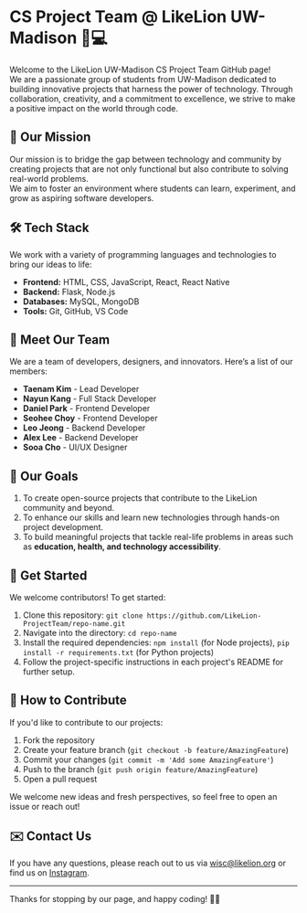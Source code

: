 # CS Project Team @ LikeLion UW-Madison 🦁💻
Welcome to the LikeLion UW-Madison CS Project Team GitHub page!  
We are a passionate group of students from UW-Madison dedicated to building innovative projects that harness the power of technology. Through collaboration, creativity, and a commitment to excellence, we strive to make a positive impact on the world through code.

## 🌟 Our Mission
Our mission is to bridge the gap between technology and community by creating projects that are not only functional but also contribute to solving real-world problems.  
We aim to foster an environment where students can learn, experiment, and grow as aspiring software developers.


<!--
## 💼 Our Projects
### 1. LikeUni
   - **Technologies:** HTML/CSS, JavaScript, React Native, Python, Flask, MySQL, etc.
   - **Goal:** Briefly describe the purpose of this project and what problem it addresses.
   
### 2. Project Name - [Brief description of the project]
   - **Technologies:** React Native, Flask, etc.
   - **Goal:** Briefly describe the purpose of this project and what problem it addresses.
   
*(Repeat the structure above for each major project)*
-->


## 🛠️ Tech Stack
We work with a variety of programming languages and technologies to bring our ideas to life:
- **Frontend:** HTML, CSS, JavaScript, React, React Native
- **Backend:** Flask, Node.js
- **Databases:** MySQL, MongoDB
- **Tools:** Git, GitHub, VS Code
  

## 👥 Meet Our Team
We are a team of developers, designers, and innovators. Here’s a list of our members:
- **Taenam Kim** - Lead Developer
- **Nayun Kang** - Full Stack Developer
- **Daniel Park** - Frontend Developer
- **Seohee Choy** - Frontend Developer
- **Leo Jeong** - Backend Developer
- **Alex Lee** - Backend Developer
- **Sooa Cho** - UI/UX Designer


## 🎯 Our Goals
1. To create open-source projects that contribute to the LikeLion community and beyond.
2. To enhance our skills and learn new technologies through hands-on project development.
3. To build meaningful projects that tackle real-life problems in areas such as **education, health, and technology accessibility**.


## 📖 Get Started
We welcome contributors! To get started:
1. Clone this repository: `git clone https://github.com/LikeLion-ProjectTeam/repo-name.git`
2. Navigate into the directory: `cd repo-name`
3. Install the required dependencies: `npm install` (for Node projects), `pip install -r requirements.txt` (for Python projects)
4. Follow the project-specific instructions in each project's README for further setup.


## 🤝 How to Contribute
If you'd like to contribute to our projects:
1. Fork the repository
2. Create your feature branch (`git checkout -b feature/AmazingFeature`)
3. Commit your changes (`git commit -m 'Add some AmazingFeature'`)
4. Push to the branch (`git push origin feature/AmazingFeature`)
5. Open a pull request


We welcome new ideas and fresh perspectives, so feel free to open an issue or reach out!


## ✉️ Contact Us
If you have any questions, please reach out to us via [wisc@likelion.org](mailto:wisc@likelion.org) or find us on [Instagram](https://www.instagram.com/likelion_wisconsin/).

---

Thanks for stopping by our page, and happy coding! 🧑‍💻
